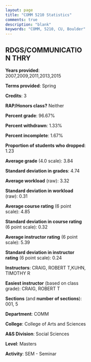 ```yaml
---
layout: page
title: "COMM 5210 Statistics"
comments: true
description: "blank"
keywords: "COMM, 5210, CU, Boulder"
--- 
```

<head>
<script src="https://ajax.googleapis.com/ajax/libs/jquery/2.1.3/jquery.min.js"></script>
<script src="https://dl.dropboxusercontent.com/s/pc42nxpaw1ea4o9/highcharts.js?dl=0"></script>
<!-- <script src="../assets/js/highcharts.js"></script> -->
<style type="text/css">@font-face {
	font-family: "Bebas Neue";
	src: url(https://www.filehosting.org/file/details/544349/BebasNeue%20Regular.otf) format("opentype");
	}
	h1.Bebas { 
		font-family: "Bebas Neue", Verdana, Tahoma;
	}
</style>
</head>
<body>
	<div id="container" style="float: right; width: 45%; height: 88%; margin-left: 2.5%; margin-right: 2.5%;"></div>
	<script language="JavaScript">
		$(document).ready(function() {
		var chart = {type: 'column'};
		var title = {text: 'Grade Distribution'};
		var xAxis = {categories: ['A','B','C','D','F'],crosshair: true};
		var yAxis = {min: 0,title: {text: 'Percentage'}};
		var tooltip = {headerFormat: '<center><b><span style="font-size:20px">{point.key}</span></b></center>',
		               pointFormat: '<td style="padding:0"><b>{point.y:.1f}%</b></td>',
		               footerFormat: '</table>',shared: true,useHTML: true};
		var plotOptions = {column: {pointPadding: 0.0,borderWidth: 0}};  
		var credits = {enabled: false};var series= [{name: 'Percent',data: [87.18,12.82,0.0,0.0,0.0,]}];
		var json = {};
		json.chart = chart;
		json.title = title;
		json.tooltip = tooltip;
		json.xAxis = xAxis;
		json.yAxis = yAxis;  
		json.series = series;
		json.plotOptions = plotOptions;  
		json.credits = credits;
		$('#container').highcharts(json);
	});
	</script>
</body>
			   
## RDGS/COMMUNICATION THRY

**Years provided**: 2007,2009,2011,2013,2015

**Terms provided**: Spring

**Credits**: 3

**RAP/Honors class?** Neither

**Percent grade**: 96.67%

**Percent withdrawn**: 1.33%

**Percent incomplete**: 1.67%

**Proportion of students who dropped**: 1.23

**Average grade** (4.0 scale): 3.84

**Standard deviation in grades**: 4.74

**Average workload** (raw): 3.32

**Standard deviation in workload** (raw): 0.31

**Average course rating** (6 point scale): 4.85

**Standard deviation in course rating** (6 point scale): 0.32

**Average instructor rating** (6 point scale): 5.39

**Standard deviation in instructor rating** (6 point scale): 0.24

**Instructors**: CRAIG, ROBERT T,KUHN, TIMOTHY R

**Easiest instructor** (based on class grade): CRAIG, ROBERT T

**Sections** (and **number of sections**): 001, 5

**Department**: COMM

**College**: College of Arts and Sciences

**A&S Division**: Social Sciences

**Level**: Masters

**Activity**: SEM - Seminar